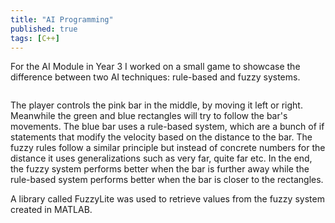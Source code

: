 ```yaml
---
title: "AI Programming"
published: true
tags: [C++]
---
```


For the AI Module in Year 3 I worked on a small game to showcase the difference between two AI techniques: rule-based and fuzzy systems.

<img src="{{ site.url }}{{ site.baseurl }}/images/fuzzy/fuzzy.png" alt="">

The player controls the pink bar in the middle, by moving it left or right. Meanwhile the green and blue rectangles will try to follow the bar's movements. The blue bar uses a rule-based system, which are a bunch of if statements
that modify the velocity based on the distance to the bar. The fuzzy rules follow a similar principle but instead of concrete numbers for the distance it uses generalizations such as very far, quite far etc. In the end, the fuzzy 
system performs better when the bar is further away while the rule-based system performs better when the bar is closer to the rectangles.

A library called FuzzyLite was used to retrieve values from the fuzzy system created in MATLAB.